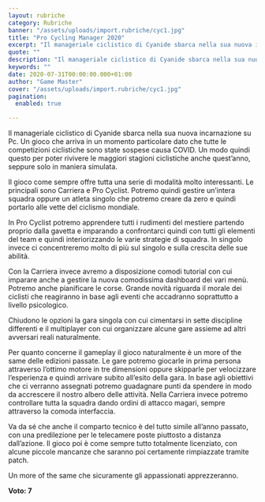 ```yaml
---
layout: rubriche
category: Rubriche
banner: "/assets/uploads/import.rubriche/cyc1.jpg"
title: "Pro Cycling Manager 2020"
excerpt: "Il manageriale ciclistico di Cyanide sbarca nella sua nuova incarnazione su Pc. Un gioco che arriva in un momento particolare dato che tutte le competizioni ciclistiche sono state sospese causa COVID. Un modo quindi questo per poter rivivere le maggiori stagioni ciclistiche anche quest’anno, seppure solo in maniera simulata. Il gioco come sempre offre tutta [&hellip"
quote: ""
description: "Il manageriale ciclistico di Cyanide sbarca nella sua nuova incarnazione su Pc. Un gioco che arriva in un momento particolare dato che tutte le competizioni ciclistiche sono state sospese causa COVID. Un modo quindi questo per poter rivivere le maggiori stagioni ciclistiche anche quest’anno, seppure solo in maniera simulata. Il gioco come sempre offre tutta [&hellip"
keywords: ""
date: 2020-07-31T00:00:00.000+01:00
author: "Game Master"
cover: "/assets/uploads/import.rubriche/cyc1.jpg"
pagination:
  enabled: true

---
```


Il manageriale ciclistico di Cyanide sbarca nella sua nuova incarnazione su Pc. Un gioco che arriva in un momento particolare dato che tutte le competizioni ciclistiche sono state sospese causa COVID. Un modo quindi questo per poter rivivere le maggiori stagioni ciclistiche anche quest’anno, seppure solo in maniera simulata.

Il gioco come sempre offre tutta una serie di modalità molto interessanti. Le principali sono Carriera e Pro Cyclist. Potremo quindi gestire un’intera squadra oppure un atleta singolo che potremo creare da zero e quindi portarlo alle vette del ciclismo mondiale.

In Pro Cyclist potremo apprendere tutti i rudimenti del mestiere partendo proprio dalla gavetta e imparando a confrontarci quindi con tutti gli elementi del team e quindi interiorizzando le varie strategie di squadra. In singolo invece ci concentreremo molto di più sul singolo e sulla crescita delle sue abilità.

Con la Carriera invece avremo a disposizione comodi tutorial con cui imparare anche a gestire la nuova comodissima dashboard dei vari menù. Potremo anche pianificare le corse. Grande novità riguarda il morale dei ciclisti che reagiranno in base agli eventi che accadranno soprattutto a livello psicologico.

Chiudono le opzioni la gara singola con cui cimentarsi in sette discipline differenti e il multiplayer con cui organizzare alcune gare assieme ad altri avversari reali naturalmente.

Per quanto concerne il gameplay il gioco naturalmente è un more of the same delle edizioni passate. Le gare potremo giocarle in prima persona attraverso l’ottimo motore in tre dimensioni oppure skipparle per velocizzare l’esperienza e quindi arrivare subito all’esito della gara. In base agli obiettivi che ci verranno assegnati potremo guadagnare punti da spendere in modo da accrescere il nostro albero delle attività. Nella Carriera invece potremo controllare tutta la squadra dando ordini di attacco magari, sempre attraverso la comoda interfaccia.

Va da sé che anche il comparto tecnico è del tutto simile all’anno passato, con una predilezione per le telecamere poste piuttosto a distanza dall’azione. Il gioco poi è come sempre tutto totalmente licenziato, con alcune piccole mancanze che saranno poi certamente rimpiazzate tramite patch.

Un more of the same che sicuramente gli appassionati apprezzeranno.

**Voto: 7**